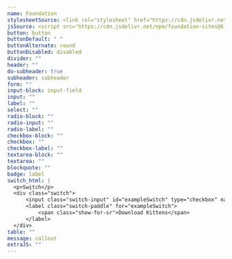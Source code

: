 ```yaml
---
name: Foundation
stylesheetSource: <link rel="stylesheet" href="https://cdn.jsdelivr.net/npm/foundation-sites@6.6.3/dist/css/foundation.min.css" integrity="sha256-ogmFxjqiTMnZhxCqVmcqTvjfe1Y/ec4WaRj/aQPvn+I=" crossorigin="anonymous">
jsSource: <script src="https://cdn.jsdelivr.net/npm/foundation-sites@6.6.3/dist/js/foundation.min.js" integrity="sha256-pRF3zifJRA9jXGv++b06qwtSqX1byFQOLjqa2PTEb2o=" crossorigin="anonymous"></script>
button: button
buttonDefault: " "
buttonAlternate: round
buttonDisabled: disabled
divider: ""
header: ""
do-subheader: true
subheader: subheader
form: ""
input-block: input-field
input: ""
label: ""
select: ""
radio-block: ""
radio-input: ""
radio-label: ""
checkbox-block: ""
checkbox: ""
checkbox-label: ""
textarea-block: ""
textarea: ""
blockquote: ""
badge: label
switch_html: |
  <p>Switch</p>
  <div class="switch">
      <input class="switch-input" id="exampleSwitch" type="checkbox" name="exampleSwitch">
      <label class="switch-paddle" for="exampleSwitch">
          <span class="show-for-sr">Download Kittens</span>
      </label>
  </div>
table: ""
message: callout
extraJS: ""
---
```

